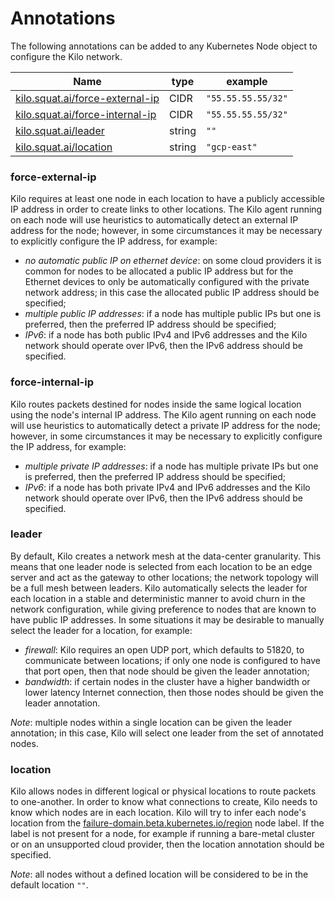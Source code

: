 # Annotations

The following annotations can be added to any Kubernetes Node object to configure the Kilo network.

|Name|type|example|
|----|----|-------|
|[kilo.squat.ai/force-external-ip](#force-external-ip)|CIDR|`"55.55.55.55/32"`|
|[kilo.squat.ai/force-internal-ip](#force-internal-ip)|CIDR|`"55.55.55.55/32"`|
|[kilo.squat.ai/leader](#leader)|string|`""`|
|[kilo.squat.ai/location](#location)|string|`"gcp-east"`|

### force-external-ip
Kilo requires at least one node in each location to have a publicly accessible IP address in order to create links to other locations.
The Kilo agent running on each node will use heuristics to automatically detect an external IP address for the node; however, in some circumstances it may be necessary to explicitly configure the IP address, for example:
 * _no automatic public IP on ethernet device_: on some cloud providers it is common for nodes to be allocated a public IP address but for the Ethernet devices to only be automatically configured with the private network address; in this case the allocated public IP address should be specified;
 * _multiple public IP addresses_: if a node has multiple public IPs but one is preferred, then the preferred IP address should be specified;
 * _IPv6_: if a node has both public IPv4 and IPv6 addresses and the Kilo network should operate over IPv6, then the IPv6 address should be specified.

### force-internal-ip
Kilo routes packets destined for nodes inside the same logical location using the node's internal IP address.
The Kilo agent running on each node will use heuristics to automatically detect a private IP address for the node; however, in some circumstances it may be necessary to explicitly configure the IP address, for example:
 * _multiple private IP addresses_: if a node has multiple private IPs but one is preferred, then the preferred IP address should be specified;
 * _IPv6_: if a node has both private IPv4 and IPv6 addresses and the Kilo network should operate over IPv6, then the IPv6 address should be specified.

### leader
By default, Kilo creates a network mesh at the data-center granularity.
This means that one leader node is selected from each location to be an edge server and act as the gateway to other locations; the network topology will be a full mesh between leaders.
Kilo automatically selects the leader for each location in a stable and deterministic manner to avoid churn in the network configuration, while giving preference to nodes that are known to have public IP addresses.
In some situations it may be desirable to manually select the leader for a location, for example:
 * _firewall_: Kilo requires an open UDP port, which defaults to 51820, to communicate between locations; if only one node is configured to have that port open, then that node should be given the leader annotation;
 * _bandwidth_: if certain nodes in the cluster have a higher bandwidth or lower latency Internet connection, then those nodes should be given the leader annotation.

_Note_: multiple nodes within a single location can be given the leader annotation; in this case, Kilo will select one leader from the set of annotated nodes. 

### location
Kilo allows nodes in different logical or physical locations to route packets to one-another.
In order to know what connections to create, Kilo needs to know which nodes are in each location.
Kilo will try to infer each node's location from the [failure-domain.beta.kubernetes.io/region](https://kubernetes.io/docs/reference/kubernetes-api/labels-annotations-taints/#failure-domain-beta-kubernetes-io-region) node label.
If the label is not present for a node, for example if running a bare-metal cluster or on an unsupported cloud provider, then the location annotation should be specified.

_Note_: all nodes without a defined location will be considered to be in the default location `""`.
